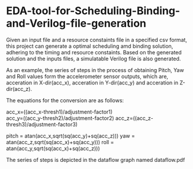 # EDA-tool-for-Scheduling-Binding-and-Verilog-file-generation

Given an input file and a resource constaints file in a specified csv format, this project can generate a optimal scheduling amd binding solution, adhering to the timing and resource constaints.
Based on the generated solution and the inputs files, a simulatable Verilog file is also generated.

As an example, the series of steps in the process of obtaining Pitch, Yaw and Roll values form the accelerometer sensor outputs, which are, acceration in X-dir(acc_x), acceration in Y-dir(acc_y) and acceration in Z-dir(acc_z).

The equations for the conversion are as follows:

acc_x=((acc_x-thresh1)/adjustment-factor1) <br/>
acc_y=((acc_y-thresh2)/adjustment-factor2)
acc_z=((acc_z-thresh3)/adjustment-factor3)

pitch = atan(acc_x,sqrt(sq(acc_y)+sq(acc_z)))
yaw = atan(acc_z,sqrt(sq(acc_x)+sq(acc_y)))
roll = atan(acc_y,sqrt(sq(acc_x)+sq(acc_z)))

The series of steps is depicted in the dataflow graph named dataflow.pdf
